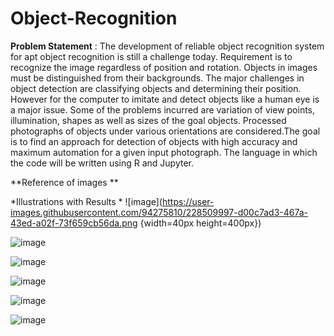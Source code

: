 # Object-Recognition

**Problem Statement** : 
The development of reliable object recognition system for apt object recognition is still a challenge today. Requirement is to recognize the image regardless of position and rotation. Objects in images must be distinguished from their backgrounds. The major challenges in object detection are classifying objects and determining their
position. However for the computer to imitate and detect objects like a human eye is a major issue. Some of the problems incurred are variation of view points, illumination, shapes as well as sizes of the goal objects. Processed photographs of objects under various orientations are considered.The goal is to find an approach for detection of objects with high accuracy and maximum automation for a given input photograph. The language in which the code will be written using R and Jupyter.

**Reference of images **

*Illustrations with Results *
![image](https://user-images.githubusercontent.com/94275810/228509997-d00c7ad3-467a-43ed-a02f-73f659cb56da.png {width=40px height=400px})

![image](https://user-images.githubusercontent.com/94275810/228510441-4e1ee334-637a-4d4a-bea5-6468e79c2bbd.png)

![image](https://user-images.githubusercontent.com/94275810/228510626-8287a6b7-03cd-489c-aafc-8b00167079ba.png)

![image](https://user-images.githubusercontent.com/94275810/228510682-eff6613d-1e87-49d4-8c5e-249f4273b268.png)

![image](https://user-images.githubusercontent.com/94275810/228510767-c80f6245-586b-46b9-8248-83c53a1ffa07.png)

![image](https://user-images.githubusercontent.com/94275810/228510870-5ef8b314-881d-473c-9fd5-11f1fae245c3.png)

